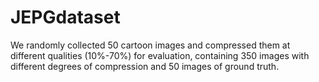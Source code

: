 # JEPGdataset

We randomly collected 50 cartoon images and compressed them at different qualities (10%-70%) for evaluation, containing 350 images with different degrees of compression and 50 images of ground truth.
